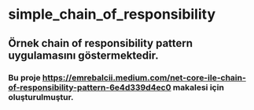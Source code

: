 # simple_chain_of_responsibility
## Örnek chain of responsibility pattern uygulamasını göstermektedir.
### Bu proje https://emrebalcii.medium.com/net-core-ile-chain-of-responsibility-pattern-6e4d339d4ec0 makalesi için oluşturulmuştur.
